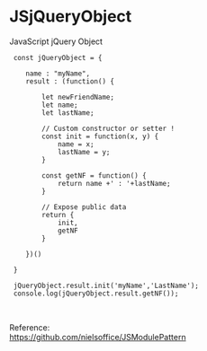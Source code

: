 # JSjQueryObject
JavaScript jQuery Object 

```JS
 const jQueryObject = {
    
    name : "myName",
    result : (function() {
  
        let newFriendName;
        let name;
        let lastName;
        
        // Custom constructor or setter !
        const init = function(x, y) {
            name = x;
            lastName = y;
        }
        
        const getNF = function() { 
            return name +' : '+lastName; 
        }

        // Expose public data 
        return {
            init,
            getNF
        }

    })()

 }

 jQueryObject.result.init('myName','LastName');
 console.log(jQueryObject.result.getNF());
 
```

<br />Reference:
<br />https://github.com/nielsoffice/JSModulePattern
